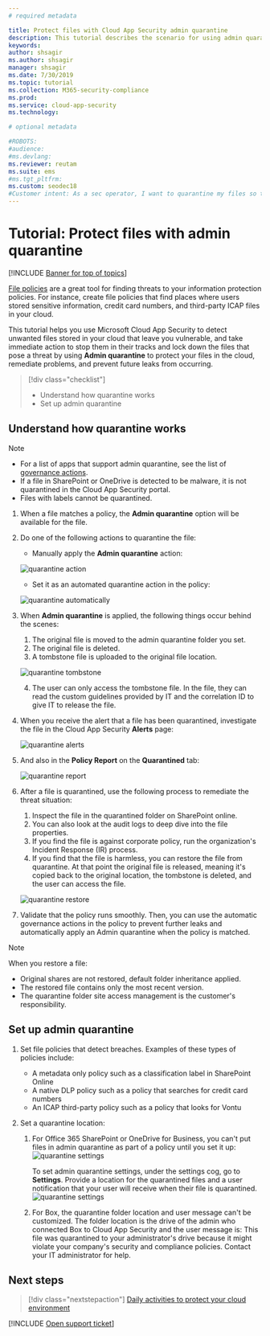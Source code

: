```yaml
---
# required metadata

title: Protect files with Cloud App Security admin quarantine
description: This tutorial describes the scenario for using admin quarantine to control data breaches.
keywords:
author: shsagir
ms.author: shsagir
manager: shsagir
ms.date: 7/30/2019
ms.topic: tutorial
ms.collection: M365-security-compliance
ms.prod:
ms.service: cloud-app-security
ms.technology:

# optional metadata

#ROBOTS:
#audience:
#ms.devlang:
ms.reviewer: reutam
ms.suite: ems
#ms.tgt_pltfrm:
ms.custom: seodec18
#Customer intent: As a sec operator, I want to quarantine my files so that I don't have information leaks.
---
```

# Tutorial: Protect files with admin quarantine

[!INCLUDE [Banner for top of topics](includes/banner.md)]

[File policies](data-protection-policies.md) are a great tool for finding threats to your information protection policies. For instance, create file policies that find places where users stored sensitive information, credit card numbers, and third-party ICAP files in your cloud.

This tutorial helps you use Microsoft Cloud App Security to detect unwanted files stored in your cloud that leave you vulnerable, and take immediate action to stop them in their tracks and lock down the files that pose a threat by using **Admin quarantine** to protect your files in the cloud, remediate problems, and prevent future leaks from occurring.

> [!div class="checklist"]
>
> * Understand how quarantine works
> * Set up admin quarantine

## Understand how quarantine works

>[!NOTE]
>
> * For a list of apps that support admin quarantine, see the list of [governance actions](governance-actions.md).
> * If a file in SharePoint or OneDrive is detected to be malware, it is not quarantined in the Cloud App Security portal.
> * Files with labels cannot be quarantined.

1. When a file matches a policy, the **Admin quarantine** option will be available for the file.

2. Do one of the following actions to quarantine the file:

    * Manually apply the **Admin quarantine** action:

    ![quarantine action](media/quarantine-action.png)

    * Set it as an automated quarantine action in the policy:

    ![quarantine automatically](media/quarantine-automated.png)

3. When **Admin quarantine** is applied, the following things occur behind the scenes:

    1. The original file is moved to the admin quarantine folder you set.
    2. The original file is deleted.
    3. A tombstone file is uploaded to the original file location.

    ![quarantine tombstone](media/quarantine-tombstone.png)

    4. The user can only access the tombstone file. In the file, they can read the custom guidelines provided by IT and the correlation ID to give IT to release the file.

4. When you receive the alert that a file has been quarantined, investigate the file in the Cloud App Security **Alerts** page:

    ![quarantine alerts](media/quarantine-alerts.png)

5. And also in the **Policy Report** on the **Quarantined** tab:

    ![quarantine report](media/quarantine-report.png)

6. After a file is quarantined, use the following process to remediate the threat situation:

    1. Inspect the file in the quarantined folder on SharePoint online.
    2. You can also look at the audit logs to deep dive into the file properties.
    3. If you find the file is against corporate policy, run the organization's Incident Response (IR) process.
    4. If you find that the file is harmless, you can restore the file from quarantine. At that point the original file is released, meaning it's copied back to the original location, the tombstone is deleted, and the user can access the file.

      ![quarantine restore](media/quarantine-restore.png)

7. Validate that the policy runs smoothly. Then, you can use the automatic governance actions in the policy to prevent further leaks and automatically apply an Admin quarantine when the policy is matched.

> [!NOTE]
> When you restore a file:
>
> * Original shares are not restored, default folder inheritance applied.
> * The restored file contains only the most recent version.
> * The quarantine folder site access management is the customer's responsibility.

## Set up admin quarantine

1. Set file policies that detect breaches. Examples of these types of policies include:

    - A metadata only policy such as a classification label in SharePoint Online
    - A native DLP policy such as a policy that searches for credit card numbers
    - An ICAP third-party policy such as a policy that looks for Vontu

2. Set a quarantine location:
   1. For Office 365 SharePoint or OneDrive for Business, you can't put files in admin quarantine as part of a policy until you set it up:
      ![quarantine settings](media/quarantine-warning.png)

      To set admin quarantine settings, under the settings cog, go to **Settings**. Provide a location for the quarantined files and a user notification that your user will receive when their file is quarantined.
      ![quarantine settings](media/quarantine-settings.png)

   2. For Box, the quarantine folder location and user message can't be customized. The folder location is the drive of the admin who connected Box to Cloud App Security and the user message is: This file was quarantined to your administrator's drive because it might violate your company's security and compliance policies. Contact your IT administrator for help.

## Next steps

> [!div class="nextstepaction"]
> [Daily activities to protect your cloud environment](daily-activities-to-protect-your-cloud-environment.md)

[!INCLUDE [Open support ticket](includes/support.md)]
